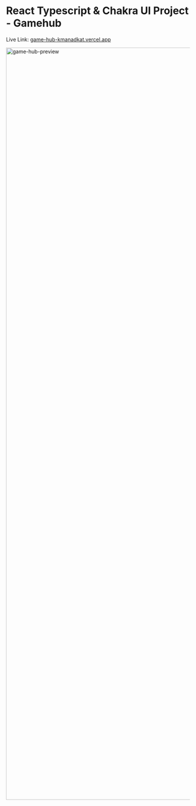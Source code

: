 # React Typescript & Chakra UI Project - Gamehub

Live Link: [game-hub-kmanadkat.vercel.app](https://game-hub-kmanadkat.vercel.app/)


<img width="2056" alt="game-hub-preview" src="https://github.com/user-attachments/assets/2805abfc-016e-495b-9dc1-18fa2aa43dff">
